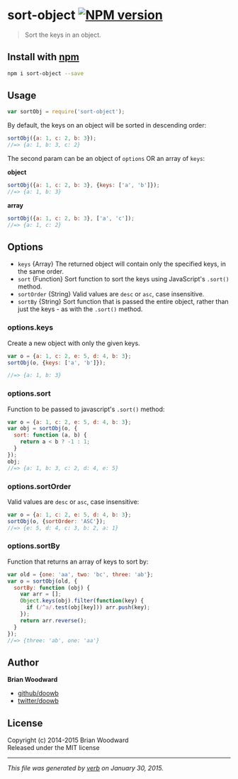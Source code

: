 # sort-object [![NPM version](https://badge.fury.io/js/sort-object.svg)](http://badge.fury.io/js/sort-object)

> Sort the keys in an object.

## Install with [npm](npmjs.org)

```bash
npm i sort-object --save
```

## Usage

```js
var sortObj = require('sort-object');
```

By default, the keys on an object will be sorted in descending order:

```js
sortObj({a: 1, c: 2, b: 3});
//=> {a: 1, b: 3, c: 2}
```

The second param can be an object of `options` OR an array of `keys`:

**object**

```js
sortObj({a: 1, c: 2, b: 3}, {keys: ['a', 'b']});
//=> {a: 1, b: 3}
```

**array**

```js
sortObj({a: 1, c: 2, b: 3}, ['a', 'c']);
//=> {a: 1, c: 2}
```

## Options

* `keys` {Array} The returned object will contain only the specified keys, in the same order.
* `sort` {Function} Sort function to sort the keys using JavaScript's `.sort()` method.
* `sortOrder` {String} Valid values are `desc` or `asc`, case insensitive.
* `sortBy` {String} Sort function that is passed the entire object, rather than just the keys - as with the `.sort()` method.

### options.keys

Create a new object with only the given keys.

```js
var o = {a: 1, c: 2, e: 5, d: 4, b: 3};
sortObj(o, {keys: ['a', 'b']});

//=> {a: 1, b: 3}
```

### options.sort

Function to be passed to javascript's `.sort()` method:

```js
var o = {a: 1, c: 2, e: 5, d: 4, b: 3};
var obj = sortObj(o, {
  sort: function (a, b) {
    return a < b ? -1 : 1;
  }
});
obj;
//=> {a: 1, b: 3, c: 2, d: 4, e: 5}
```

### options.sortOrder

Valid values are `desc` or `asc`, case insensitive:

```js
var o = {a: 1, c: 2, e: 5, d: 4, b: 3};
sortObj(o, {sortOrder: 'ASC'});
//=> {e: 5, d: 4, c: 3, b: 2, a: 1}
```

### options.sortBy

Function that returns an array of keys to sort by:

```js
var old = {one: 'aa', two: 'bc', three: 'ab'};
var o = sortObj(old, {
  sortBy: function (obj) {
    var arr = [];
    Object.keys(obj).filter(function(key) {
      if (/^a/.test(obj[key])) arr.push(key);
    });
    return arr.reverse();
  }
});
//=> {three: 'ab', one: 'aa'}
```

## Author

**Brian Woodward**
 
+ [github/doowb](https://github.com/doowb)
+ [twitter/doowb](http://twitter.com/doowb) 

## License
Copyright (c) 2014-2015 Brian Woodward  
Released under the MIT license

***

_This file was generated by [verb](https://github.com/assemble/verb) on January 30, 2015._